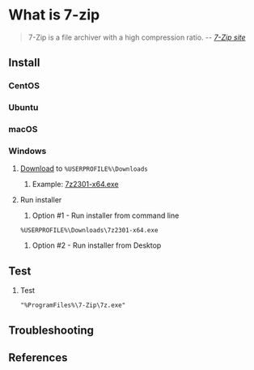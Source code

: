 # What is 7-zip

> 7-Zip is a file archiver with a high compression ratio.
> -- _[7-Zip site]_

## Install

### CentOS

### Ubuntu

### macOS

### Windows

1. [Download] to `%USERPROFILE%\Downloads`

   1. Example: [7z2301-x64.exe]

1. Run installer

   1. Option #1 - Run installer from command line

   ```console
   %USERPROFILE%\Downloads\7z2301-x64.exe
   ```

   1. Option #2 - Run installer from Desktop

## Test

1. Test

   ```console
   "%ProgramFiles%\7-Zip\7z.exe"
   ```

## Troubleshooting

## References

[7-Zip site]: https://www.7-zip.org/
[7z2301-x64.exe]: https://www.7-zip.org/a/7z2301-x64.exe
[Download]: https://www.7-zip.org/download.html'

